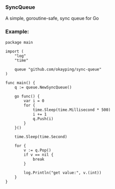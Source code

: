 ### SyncQueue
A simple, goroutine-safe, sync queue for Go

### Example:
```golang
package main

import (
	"log"
	"time"

	queue "github.com/okayping/sync-queue"
)

func main() {
	q := queue.NewSyncQueue()

	go func() {
		var i = 0
		for {
			time.Sleep(time.Millisecond * 500)
			i += 1
			q.Push(i)
		}
	}()

	time.Sleep(time.Second)

	for {
		v := q.Pop()
		if v == nil {
			break
		}

		log.Println("get value:", v.(int))
	}
}
```
